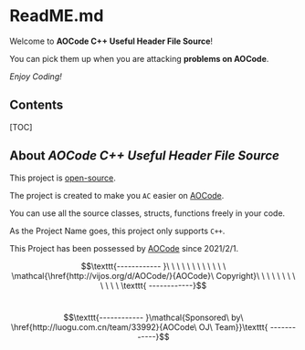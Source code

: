 # ReadME.md


Welcome to **AOCode C++ Useful Header File Source**!


You can pick them up when you are attacking **problems on AOCode**.

_Enjoy Coding!_  

## Contents

[TOC]

## About _**AOCode C++ Useful Header File Source**_

This project is [open-source][GitHub/uhfs].

The project is created to make you `AC` easier on [AOCode][vijos/AOCode].

You can use all the source classes, structs, functions freely in your code.

As the Project Name goes, this project only supports ```C++```.

This Project has been possessed by [AOCode][vijos/AOCode] since $2021/2/1$​.



$$\texttt{------------ }\ \ \ \ \ \ \ \ \ \ \ \ \mathcal{\href{http://vijos.org/d/AOCode/}{AOCode}\ Copyright}\ \ \ \ \ \ \ \ \ \ \ \ \texttt{ ------------}$$​​​

$$\texttt{------------ }\mathcal{Sponsored\ by\ \href{http://luogu.com.cn/team/33992}{AOCode\ OJ\ Team}}\texttt{ ------------}$$​

[GitHub/uhfs]: http://github.com/AOCode-OJ/useful-cpp-source "GitHub Source"
[Vijos/AOCode]: http://vijos.org/d/AOCode/ "AOCode - Vijos"

